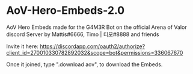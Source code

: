 # AoV-Hero-Embeds-2.0
AoV Hero Embeds made for the G4M3R Bot on the official Arena of Valor discord Server by Mattis#6666, Timo | 티모#8888 and friends

Invite it here: https://discordapp.com/oauth2/authorize?client_id=270010330782892032&scope=bot&permissions=336067670

Once it joined, type ".download aov", to download the Embeds.
